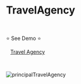# TravelAgency

<br/>

⭐ See Demo ⭐ 

&nbsp;&nbsp; [Travel Agency](https://karengonzalezdev.github.io/TravelAgency/)

<br/>

![principalTravelAgency](https://github.com/karengonzalezdev/TravelAgency/assets/69605681/3b2fde26-7583-4c3e-b6ec-dc953377ecd5)

<br/>
